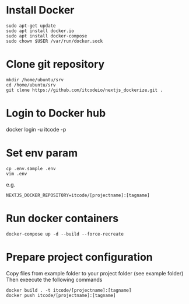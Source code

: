 # Install Docker
```
sudo apt-get update
sudo apt install docker.io
sudo apt install docker-compose
sudo chown $USER /var/run/docker.sock
```

# Clone git repository
```
mkdir /home/ubuntu/srv
cd /home/ubuntu/srv
git clone https://github.com/itcodeio/nextjs_dockerize.git .
```

# Login to Docker hub
docker login -u itcode -p 

# Set env param
```
cp .env.sample .env
vim .env
```
e.g.

```
NEXTJS_DOCKER_REPOSITORY=itcode/[projectname]:[tagname]
```

# Run docker containers
```
docker-compose up -d --build --force-recreate
```

# Prepare project configuration
Copy files from example folder to your project folder (see example folder)
Then exeecute the following commands
```
docker build . -t itcode/[projectname]:[tagname]
docker push itcode/[projectname]:[tagname]
```